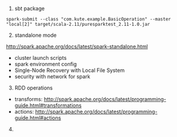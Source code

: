 1. sbt package

```
spark-submit --class "com.kute.example.BasicOperation" --master "local[2]" target/scala-2.11/puresparktest_2.11-1.0.jar
```

2. standalone mode

http://spark.apache.org/docs/latest/spark-standalone.html

- cluster launch scripts
- spark environment config
- Single-Node Recovery with Local File System
- security with network for spark

3. RDD operations

- transforms: http://spark.apache.org/docs/latest/programming-guide.html#transformations
- actions: http://spark.apache.org/docs/latest/programming-guide.html#actions

4. 
    
